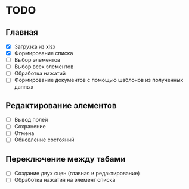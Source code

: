 # TODO

## Главная
- [x] Загрузка из xlsx
- [x] Формирование списка
- [ ] Выбор элементов
- [ ] Выбор всех элементов
- [ ] Обработка нажатий
- [ ] Формирование документов с помощью шаблонов из полученных данных

## Редактирование элементов
- [ ] Вывод полей
- [ ] Сохранение
- [ ] Отмена
- [ ] Обновление состояний

## Переключение между табами
- [ ] Создание двух сцен (главная и редактирование)
- [ ] Обработка нажатия на элемент списка
